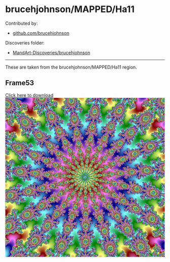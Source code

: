 # brucehjohnson/MAPPED/Ha11

Contributed by:

- [github.com/brucehjohnson](https://github.com/brucehjohnson)

Discoveries folder:

- [MandArt-Discoveries/brucehjohnson](https://github.com/denisecase/MandArt-Discoveries/tree/main/brucehjohnson)

-----

These are taken from the brucehjohnson/MAPPED/Ha11 region. 


## Frame53

<a href="Frame53.mandart" download="Frame53.mandart">Click here to download</a><br>
!["Frame53"](Frame53.png)


